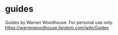 # guides
Guides by Warren Woodhouse. For personal use only. https://warrenwoodhouse.fandom.com/wiki/Guides
